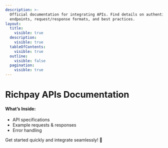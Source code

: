 ```yaml
---
description: >-
  Official documentation for integrating APIs. Find details on authentication,
  endpoints, request/response formats, and best practices.
layout:
  title:
    visible: true
  description:
    visible: true
  tableOfContents:
    visible: true
  outline:
    visible: false
  pagination:
    visible: true
---
```


# Richpay APIs Documentation

#### What’s Inside:

* API specifications
* Example requests & responses
* Error handling

Get started quickly and integrate seamlessly! 🚀
